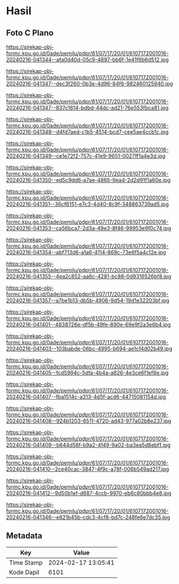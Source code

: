 # Hasil

## Foto C Plano

https://sirekap-obj-formc.kpu.go.id/0ade/pemilu/pdpr/61/07/17/20/01/6107172001016-20240216-041344--afa0d40d-05c9-4897-bb6f-1e41f6b6d512.jpg

https://sirekap-obj-formc.kpu.go.id/0ade/pemilu/pdpr/61/07/17/20/01/6107172001016-20240216-041347--dec3f260-0b3e-4d96-84f6-982460125940.jpg

https://sirekap-obj-formc.kpu.go.id/0ade/pemilu/pdpr/61/07/17/20/01/6107172001016-20240216-041347--837c1814-bdbd-44dc-ad21-76e553fbca81.jpg

https://sirekap-obj-formc.kpu.go.id/0ade/pemilu/pdpr/61/07/17/20/01/6107172001016-20240216-041348--d4fd7aed-c1b5-4514-bcd7-cee5ae4ccb1c.jpg

https://sirekap-obj-formc.kpu.go.id/0ade/pemilu/pdpr/61/07/17/20/01/6107172001016-20240216-041349--ce1e72f2-757c-41e9-9651-0027ff1a4e3d.jpg

https://sirekap-obj-formc.kpu.go.id/0ade/pemilu/pdpr/61/07/17/20/01/6107172001016-20240216-041350--ed5c9dd6-a7ae-4865-9ea4-2d2d91f1a60e.jpg

https://sirekap-obj-formc.kpu.go.id/0ade/pemilu/pdpr/61/07/17/20/01/6107172001016-20240216-041351--36cf6151-e7c3-4d40-8c9f-348863739ad5.jpg

https://sirekap-obj-formc.kpu.go.id/0ade/pemilu/pdpr/61/07/17/20/01/6107172001016-20240216-041353--ca56bca7-2d3a-49e3-8f46-99953e9f0c74.jpg

https://sirekap-obj-formc.kpu.go.id/0ade/pemilu/pdpr/61/07/17/20/01/6107172001016-20240216-041354--abf713d6-a1a6-4114-869c-73e6f5a4c12e.jpg

https://sirekap-obj-formc.kpu.go.id/0ade/pemilu/pdpr/61/07/17/20/01/6107172001016-20240216-041355--4ea2c852-aa6c-4281-bc88-0d9316526bf8.jpg

https://sirekap-obj-formc.kpu.go.id/0ade/pemilu/pdpr/61/07/17/20/01/6107172001016-20240216-041357--a7be1b13-db5b-4906-9d54-19d1e32203bf.jpg

https://sirekap-obj-formc.kpu.go.id/0ade/pemilu/pdpr/61/07/17/20/01/6107172001016-20240216-041401--4838726e-df5b-49fe-890e-69e9f2a3e6b4.jpg

https://sirekap-obj-formc.kpu.go.id/0ade/pemilu/pdpr/61/07/17/20/01/6107172001016-20240216-041403--103babde-06bc-4995-b694-ae1cf4d02b49.jpg

https://sirekap-obj-formc.kpu.go.id/0ade/pemilu/pdpr/61/07/17/20/01/6107172001016-20240216-041405--fcd5994c-5dfa-4b4a-a826-4e3ce6f1ef8e.jpg

https://sirekap-obj-formc.kpu.go.id/0ade/pemilu/pdpr/61/07/17/20/01/6107172001016-20240216-041407--fba1514c-a313-4d5f-acd6-44715081154d.jpg

https://sirekap-obj-formc.kpu.go.id/0ade/pemilu/pdpr/61/07/17/20/01/6107172001016-20240216-041408--924b1203-6511-4720-ad43-977a02b8e237.jpg

https://sirekap-obj-formc.kpu.go.id/0ade/pemilu/pdpr/61/07/17/20/01/6107172001016-20240216-041409--b644d58f-b9a2-4f49-9a02-ba3ea5d8ebf1.jpg

https://sirekap-obj-formc.kpu.go.id/0ade/pemilu/pdpr/61/07/17/20/01/6107172001016-20240216-041410--2ce40cac-3847-4f9c-a78f-006b549ad217.jpg

https://sirekap-obj-formc.kpu.go.id/0ade/pemilu/pdpr/61/07/17/20/01/6107172001016-20240216-041412--9d50b1ef-d687-4ccb-9970-eb6c80bbb4e8.jpg

https://sirekap-obj-formc.kpu.go.id/0ade/pemilu/pdpr/61/07/17/20/01/6107172001016-20240216-041346--e821b45b-cdc3-4cf8-bd7c-248fe6e7dc35.jpg


## Metadata

| Key        | Value               |
| ---------- | ------------------- |
| Time Stamp | 2024-02-17 13:05:41 |
| Kode Dapil | 6101                |



